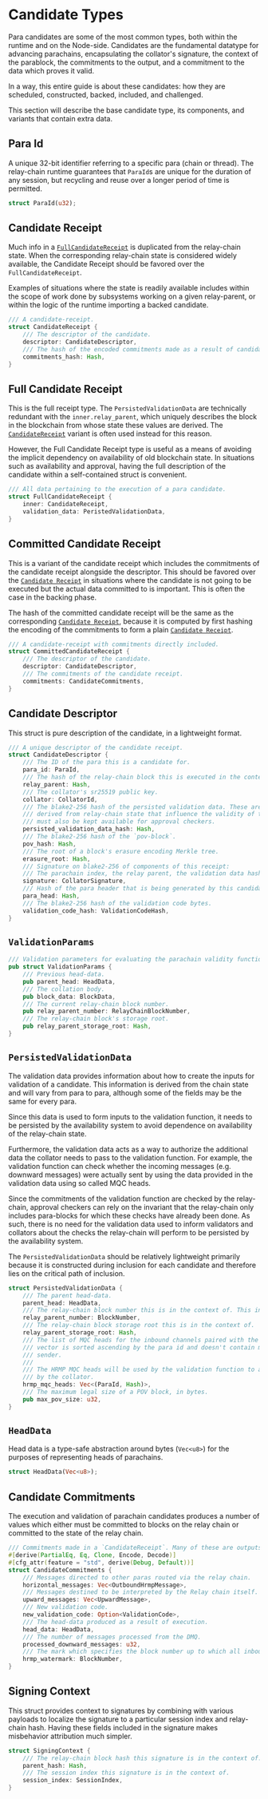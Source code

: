 # Candidate Types

Para candidates are some of the most common types, both within the runtime and on the Node-side. Candidates are the
fundamental datatype for advancing parachains, encapsulating the collator's signature, the context of the parablock, the
commitments to the output, and a commitment to the data which proves it valid.

In a way, this entire guide is about these candidates: how they are scheduled, constructed, backed, included, and
challenged.

This section will describe the base candidate type, its components, and variants that contain extra data.

## Para Id

A unique 32-bit identifier referring to a specific para (chain or thread). The relay-chain runtime guarantees that
`ParaId`s are unique for the duration of any session, but recycling and reuse over a longer period of time is permitted.

```rust
struct ParaId(u32);
```

## Candidate Receipt

Much info in a [`FullCandidateReceipt`](#full-candidate-receipt) is duplicated from the relay-chain state. When the
corresponding relay-chain state is considered widely available, the Candidate Receipt should be favored over the
`FullCandidateReceipt`.

Examples of situations where the state is readily available includes within the scope of work done by subsystems working
on a given relay-parent, or within the logic of the runtime importing a backed candidate.

```rust
/// A candidate-receipt.
struct CandidateReceipt {
	/// The descriptor of the candidate.
	descriptor: CandidateDescriptor,
	/// The hash of the encoded commitments made as a result of candidate execution.
	commitments_hash: Hash,
}
```

## Full Candidate Receipt

This is the full receipt type. The `PersistedValidationData` are technically redundant with the `inner.relay_parent`,
which uniquely describes the block in the blockchain from whose state these values are derived. The
[`CandidateReceipt`](#candidate-receipt) variant is often used instead for this reason.

However, the Full Candidate Receipt type is useful as a means of avoiding the implicit dependency on availability of old
blockchain state. In situations such as availability and approval, having the full description of the candidate within a
self-contained struct is convenient.

```rust
/// All data pertaining to the execution of a para candidate.
struct FullCandidateReceipt {
	inner: CandidateReceipt,
	validation_data: PeristedValidationData,
}
```

## Committed Candidate Receipt

This is a variant of the candidate receipt which includes the commitments of the candidate receipt alongside the
descriptor. This should be favored over the [`Candidate Receipt`](#candidate-receipt) in situations where the candidate
is not going to be executed but the actual data committed to is important. This is often the case in the backing phase.

The hash of the committed candidate receipt will be the same as the corresponding [`Candidate
Receipt`](#candidate-receipt), because it is computed by first hashing the encoding of the commitments to form a plain
[`Candidate Receipt`](#candidate-receipt).

```rust
/// A candidate-receipt with commitments directly included.
struct CommittedCandidateReceipt {
	/// The descriptor of the candidate.
	descriptor: CandidateDescriptor,
	/// The commitments of the candidate receipt.
	commitments: CandidateCommitments,
}
```

## Candidate Descriptor

This struct is pure description of the candidate, in a lightweight format.

```rust
/// A unique descriptor of the candidate receipt.
struct CandidateDescriptor {
	/// The ID of the para this is a candidate for.
	para_id: ParaId,
	/// The hash of the relay-chain block this is executed in the context of.
	relay_parent: Hash,
	/// The collator's sr25519 public key.
	collator: CollatorId,
	/// The blake2-256 hash of the persisted validation data. These are extra parameters
	/// derived from relay-chain state that influence the validity of the block which
	/// must also be kept available for approval checkers.
	persisted_validation_data_hash: Hash,
	/// The blake2-256 hash of the `pov-block`.
	pov_hash: Hash,
	/// The root of a block's erasure encoding Merkle tree.
	erasure_root: Hash,
	/// Signature on blake2-256 of components of this receipt:
	/// The parachain index, the relay parent, the validation data hash, and the `pov_hash`.
	signature: CollatorSignature,
	/// Hash of the para header that is being generated by this candidate.
	para_head: Hash,
	/// The blake2-256 hash of the validation code bytes.
	validation_code_hash: ValidationCodeHash,
}
```

## `ValidationParams`

```rust
/// Validation parameters for evaluating the parachain validity function.
pub struct ValidationParams {
	/// Previous head-data.
	pub parent_head: HeadData,
	/// The collation body.
	pub block_data: BlockData,
	/// The current relay-chain block number.
	pub relay_parent_number: RelayChainBlockNumber,
	/// The relay-chain block's storage root.
	pub relay_parent_storage_root: Hash,
}
```

## `PersistedValidationData`

The validation data provides information about how to create the inputs for validation of a candidate. This information
is derived from the chain state and will vary from para to para, although some of the fields may be the same for every
para.

Since this data is used to form inputs to the validation function, it needs to be persisted by the availability system
to avoid dependence on availability of the relay-chain state.

Furthermore, the validation data acts as a way to authorize the additional data the collator needs to pass to the
validation function. For example, the validation function can check whether the incoming messages (e.g. downward
messages) were actually sent by using the data provided in the validation data using so called MQC heads.

Since the commitments of the validation function are checked by the relay-chain, approval checkers can rely on the
invariant that the relay-chain only includes para-blocks for which these checks have already been done. As such, there
is no need for the validation data used to inform validators and collators about the checks the relay-chain will perform
to be persisted by the availability system.

The `PersistedValidationData` should be relatively lightweight primarily because it is constructed during inclusion for
each candidate and therefore lies on the critical path of inclusion.

```rust
struct PersistedValidationData {
	/// The parent head-data.
	parent_head: HeadData,
	/// The relay-chain block number this is in the context of. This informs the collator.
	relay_parent_number: BlockNumber,
	/// The relay-chain block storage root this is in the context of.
	relay_parent_storage_root: Hash,
	/// The list of MQC heads for the inbound channels paired with the sender para ids. This
	/// vector is sorted ascending by the para id and doesn't contain multiple entries with the same
	/// sender.
	///
	/// The HRMP MQC heads will be used by the validation function to authorize the input messages passed
	/// by the collator.
	hrmp_mqc_heads: Vec<(ParaId, Hash)>,
	/// The maximum legal size of a POV block, in bytes.
	pub max_pov_size: u32,
}
```

## `HeadData`

Head data is a type-safe abstraction around bytes (`Vec<u8>`) for the purposes of representing heads of parachains.

```rust
struct HeadData(Vec<u8>);
```

## Candidate Commitments

The execution and validation of parachain candidates produces a number of values which either must be committed to
blocks on the relay chain or committed to the state of the relay chain.

```rust
/// Commitments made in a `CandidateReceipt`. Many of these are outputs of validation.
#[derive(PartialEq, Eq, Clone, Encode, Decode)]
#[cfg_attr(feature = "std", derive(Debug, Default))]
struct CandidateCommitments {
	/// Messages directed to other paras routed via the relay chain.
	horizontal_messages: Vec<OutboundHrmpMessage>,
	/// Messages destined to be interpreted by the Relay chain itself.
	upward_messages: Vec<UpwardMessage>,
	/// New validation code.
	new_validation_code: Option<ValidationCode>,
	/// The head-data produced as a result of execution.
	head_data: HeadData,
	/// The number of messages processed from the DMQ.
	processed_downward_messages: u32,
	/// The mark which specifies the block number up to which all inbound HRMP messages are processed.
	hrmp_watermark: BlockNumber,
}
```

## Signing Context

This struct provides context to signatures by combining with various payloads to localize the signature to a particular
session index and relay-chain hash. Having these fields included in the signature makes misbehavior attribution much
simpler.

```rust
struct SigningContext {
	/// The relay-chain block hash this signature is in the context of.
	parent_hash: Hash,
	/// The session index this signature is in the context of.
	session_index: SessionIndex,
}
```
